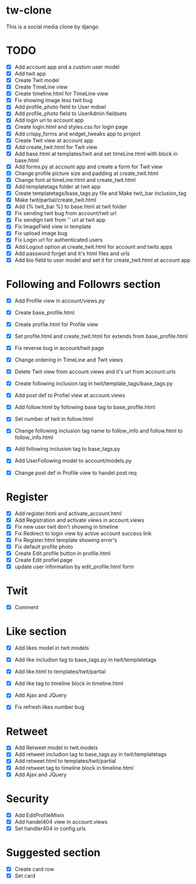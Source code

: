 # tw-clone
This is a social media clone by django

# TODO

- [X] Add account app and a custom user model
- [x] Add twit app 
- [x] Create Twit model 
- [x] Create TimeLine view 
- [x] Create timeline.html for TimeLine view
- [x] Fix showing image less twit bug
- [x] Add profile_photo field to User mdoel
- [x] Add profile_photo field to UserAdmin fieldsets
- [x] Add login url to account app 
- [x] Create login.html and styles.css for login page
- [x] Add crispy_forms and widget_tweaks app to project
- [x] Create Twit view at account app 
- [x] Add create_twit.html for Twit view
- [x] Add base.html at templates/twit and set timeLine.html with block in base.html
- [x] Add forms.py at account app and create a form for Twit view
- [x] Change profile picture size and padding at create_twit.html
- [x] Change font at timeLine.html and create_twit.html
- [x] Add templatetags folder at twit app
- [x] Create templatetags/base_tags.py file and Make twit_bar inclusion_tag
- [x] Make twit/partial/create_twit.html 
- [x] Add {% twit_bar %} to base.html at twit folder
- [x] Fix sending twit bug from account/twit url 
- [x] Fix sendign twit from '' url at twit app
- [x] Fix ImageField view in template
- [x] Fix upload image bug
- [x] Fix Login url for authenticated users
- [x] Add Logout option at create_twit.html for account and twits apps
- [x] Add password forget and it's html files and urls
- [x] Add bio field to user model and set it for create_twit.html at account app

# Following and Followrs section

- [x] Add Profile view in account/views.py
- [x] Create base_profile.html 
- [x] Create profile.html for Profile view
- [x] Set profile.html and create_twit.html for extends from base_profile.html
- [x] Fix reverse bug in account/twit page
- [x] Change ordering in TimeLine and Twit views
- [x] Delete Twit view from account.views and it's url from account.urls
- [x] Create following inclusion tag in twit/template_tags/base_tags.py
- [x] Add post def to Profiel view at account.views
- [x] Add follow.html by following base tag to base_profile.html
- [x] Set number of twit in follow.html
- [x] Change following inclusion tag name to follow_info and follow.html to follow_info.html
- [x] Add following inclusion tag to base_tags.py
- [x] Add UserFollowing model to account/models.py
- [x] Change post def in Profile view to handel post req 


# Register 
- [x] Add register.html and activate_account.html 
- [x] Add Registration and activate views in account.views
- [x] Fix new user twit don't showing in timeline
- [x] Fix Redirect to login view by active account success link
- [x] Fix Register.html template showing error's
- [x] Fix default profile photo
- [x] Create Edit profile button in profile.html
- [x] Create Edit profiel page
- [x] update user information by edit_profile.html form

# Twit
- [x] Comment

# Like section
- [x] Add likes model in twit.models
- [x] Add like includion tag to base_tags.py in twit/templatetags
- [x] Add like.html to templates/twit/partial
- [x] Add like tag to timeline block in timeline.html
- [x] Add Ajax and JQuery
- [x] Fix refresh likes number bug 


# Retweet
- [x] Add Retweet model in twit.models
- [x] Add retweet includion tag to base_tags.py in twit/templatetags
- [x] Add retweet.html to templates/twit/partial
- [x] Add retweet tag to timeline block in timeline.html
- [x] Add Ajax and JQuery

# Security
- [x] Add EditProfileMixin
- [x] Add handel404 view in account.views
- [x] Set handler404 in config.urls 
 
# Suggested section
- [x] Create card row
- [x] Set card
